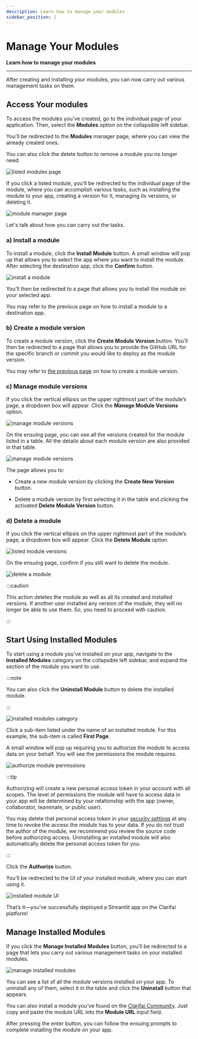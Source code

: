 ```yaml
---
description: Learn how to manage your modules
sidebar_position: 2
---
```


# Manage Your Modules

**Learn how to manage your modules**
<hr />

After creating and installing your modules, you can now carry out various management tasks on them.

## Access Your modules

To access the modules you’ve created, go to the individual page of your application. Then, select the **Modules** option on the collapsible left sidebar. 

You'll be redirected to the **Modules** manager page, where you can view the already created ones.

You can also click the delete button to remove a module you no longer need.

![listed modules page](/img/modules/module_16.png)

If you click a listed module, you’ll be redirected to the individual page of the module, where you can accomplish various tasks, such as installing the module to your app, creating a version for it, managing its versions, or deleting it. 

![module manager page](/img/modules/module_17.png)

Let's talk about how you can carry out the tasks. 

### a) Install a module

To install a module, click the **Install Module** button. A small window will pop up that allows you to select the app where you want to install the module. After selecting the destination app, click the **Confirm** button. 

![install a module](/img/modules/module_18.png)

You’ll then be redirected to a page that allows you to install the module on your selected app.

You may refer to the previous page on how to install a module to a destination app. 

### b) Create a module version

To create a module version, click the **Create Module Version** button. You’ll then be redirected to a page that allows you to provide the GitHub URL for the specific branch or commit you would like to deploy as the module version.

You may refer to [the previous page](./create-install/#create-a-module-version) on how to create a module version. 

### c) Manage module versions

If you click the vertical ellipsis on the upper rightmost part of the module’s page, a dropdown box will appear. Click the **Manage Module Versions** option. 

![manage module versions](/img/modules/module_19.png)

On the ensuing page, you can see all the versions created for the module listed in a table. All the details about each module version are also provided in that table. 

![manage module versions](/img/modules/module_20.png)

The page allows you to:

- Create a new module version by clicking the **Create New Version** button. 

- Delete a module version by first selecting it in the table and clicking the activated **Delete Module Version** button. 

### d) Delete a module

If you click the vertical ellipsis on the upper rightmost part of the module’s page, a dropdown box will appear. Click the **Delete Module** option. 

![listed module versions](/img/modules/module_21.png)

On the ensuing page, confirm if you still want to delete the module. 

![delete a module](/img/modules/module_22.png)

:::caution

This action deletes the module as well as all its created and installed versions. If another user installed any version of the module, they will no longer be able to use them. So, you need to proceed with caution. 

:::

## Start Using Installed Modules

To start using a module you’ve installed on your app, navigate to the **Installed Modules** category on the collapsible left sidebar, and expand the section of the module you want to use. 

:::note

You can also click the **Uninstall Module** button to delete the installed module. 

:::

![installed modules category](/img/modules/module_23.png)

Click a sub-item listed under the name of an installed module. For this example, the sub-item is called **First Page**. 

A small window will pop up requiring you to authorize the module to access data on your behalf. You will see the permissions the module requires. 

![authorize module permissions](/img/modules/module_24.png)

:::tip

Authorizing will create a new personal access token in your account with all scopes. The level of permissions the module will have to access data in your app will be determined by your relationship with the app (owner, collaborator, teammate, or public user).

You may delete that personal access token in your [security settings](https://clarifai.com/settings/security) at any time to revoke the access the module has to your data. If you do not trust the author of the module, we recommend you review the source code before authorizing access. Uninstalling an installed module will also automatically delete the personal access token for you.

:::

Click the **Authorize** button.

You’ll be redirected to the UI of your installed module, where you can start using it.

![installed module UI](/img/modules/module_25.png)

That’s it—you’ve successfully deployed a Streamlit app on the Clarifai platform!

## Manage Installed Modules

If you click the **Manage Installed Modules** button, you’ll be redirected to a page that lets you carry out various management tasks on your installed modules. 

![manage installed modules](/img/modules/module_26.png)

You can see a list of all the module versions installed on your app. To uninstall any of them, select it in the table and click the **Uninstall** button that appears. 

You can also install a module you’ve found on the [Clarifai Community](https://clarifai.com/explore/modules). Just copy and paste the module URL into the **Module URL** input field.

After pressing the enter button, you can follow the ensuing prompts to complete installing the module on your app. 

